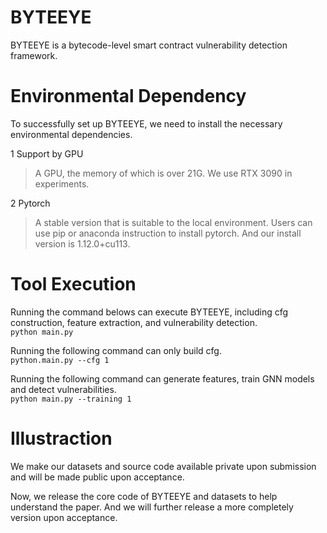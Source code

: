 # BYTEEYE
BYTEEYE is a bytecode-level smart contract vulnerability detection framework.
# Environmental Dependency
To successfully set up BYTEEYE, we need to install the necessary environmental dependencies.  

  1 Support by GPU  
  >A GPU, the memory of which is over 21G. We use RTX 3090 in experiments.   

  2 Pytorch  
  >A stable version that is suitable to the local environment. Users can use pip or anaconda instruction to install pytorch. And our install version is 1.12.0+cu113.  
# Tool Execution
Running the command belows can execute BYTEEYE, including cfg construction, feature extraction, and vulnerability detection.  
  ```python main.py```  
  
Running the following command can only build cfg.  
  ```python.main.py --cfg 1```  
  
Running the following command can generate features, train GNN models and detect vulnerabilities.  
  ```python main.py --training 1```  
  
# Illustraction
We make our datasets and source code available private upon submission and will be made public upon acceptance.

Now, we release the core code of BYTEEYE and datasets to help understand the paper. And we will further release a more completely version upon acceptance.

